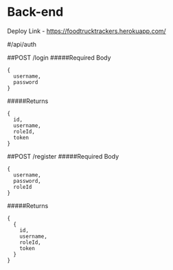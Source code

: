 # Back-end

Deploy Link - https://foodtrucktrackers.herokuapp.com/


#/api/auth

##POST /login
#####Required Body
```
{
  username,
  password
}
```
#####Returns
```
{
  id,
  username,
  roleId,
  token
}
```

##POST /register
#####Required Body
```
{
  username,
  password,
  roleId
}
```
#####Returns
```
{
  {
    id,
    username,
    roleId,
    token
  }
}
```